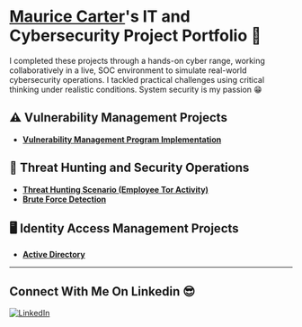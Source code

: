 # <a href="https://www.linkedin.com/in/cmcarter38/">Maurice Carter</a>'s IT and Cybersecurity Project Portfolio 🔐

I completed these projects through a hands-on cyber range, working collaboratively in a live, SOC environment to simulate real-world cybersecurity operations. I tackled practical challenges using critical thinking under realistic conditions. System security is my passion 😁


## ⚠️ Vulnerability Management Projects

- **[Vulnerability Management Program Implementation](https://github.com/mauricecarter1/vulnerability-management-program/tree/main)**


## 🚨 Threat Hunting and Security Operations

- **[Threat Hunting Scenario (Employee Tor Activity)](https://github.com/mauricecarter1/threat-hunting-scenario-tor)**
- **[Brute Force Detection](https://github.com/mauricecarter1/brute-force-detection)**

## 🖥️ Identity Access Management Projects

- **[Active Directory](https://github.com/mauricecarter1/active-directory-lab)**

<hr/>

## Connect With Me On Linkedin 😎 


[![LinkedIn](https://drive.google.com/uc?export=view&id=13pby9M_CIHmwrEQwkYU5tXQHhA13Z-qd)](https://www.linkedin.com/in/cmcarter38/)


[linkedin]: https://linkedin.com/in/cmcarter38

<!--
<img width="35" alt="image" src="https://github.com/user-attachments/assets/2f41c7cd-5ea8-4475-b451-a37161b6c3fb"> 
<img width="35" alt="image" src="https://github.com/user-attachments/assets/77649969-9910-4994-8b96-74a116cfb2a8">
-->
